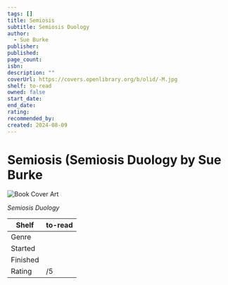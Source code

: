 ```yaml
---
tags: []
title: Semiosis
subtitle: Semiosis Duology
author:
  - Sue Burke
publisher: 
published: 
page_count: 
isbn: 
description: ""
coverUrl: https://covers.openlibrary.org/b/olid/-M.jpg
shelf: to-read
owned: false
start_date: 
end_date: 
rating: 
recommended_by: 
created: 2024-08-09
---
```


# Semiosis (Semiosis Duology by Sue Burke

![Book Cover Art](https://covers.openlibrary.org/b/olid/-M.jpg)

_Semiosis Duology_

| Shelf | to-read |
| --- | --- |
| Genre |  |
| Started |  |
| Finished |  |
| Rating | /5 |

